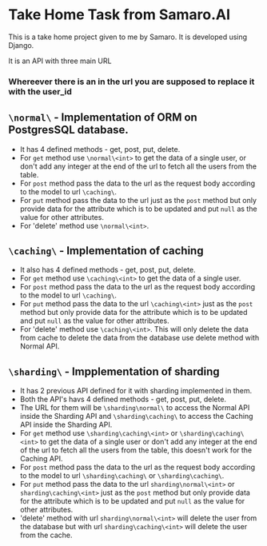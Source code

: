 # Take Home Task from Samaro.AI

This is a take home project given to me by Samaro. It is developed using Django.

It is an API with three main URL

### Whereever there is an <int> in the url you are supposed to replace it with the user_id

## `\normal\` - Implementation of ORM on PostgresSQL database. 
- It has 4 defined methods - get, post, put, delete.
- For `get` method use `\normal\<int>` to get the data of a single user, or don't add any integer at the end of the url to fetch all the users from the table.
- For `post` method pass the data to the url as the request body according to the model to url `\caching\`.
- For `put` method pass the data to the url just as the `post` method but only provide data for the attribute which is to be updated and put `null` as the value for other attributes.
- For 'delete' method use `\normal\<int>`.

## `\caching\` - Implementation of caching
- It also has 4 defined methods - get, post, put, delete.
- For `get` method use `\caching\<int>` to get the data of a single user.
- For `post` method pass the data to the url as the request body according to the model to url `\caching\`.
- For `put` method pass the data to the url `\caching\<int>` just as the `post` method but only provide data for the attribute which is to be updated and put `null` as the value for other attributes.
- For 'delete' method use `\caching\<int>`. This will only delete the data from cache to delete the data from the database use delete method with Normal API.

## `\sharding\` - Impplementation of sharding
- It has 2 previous API defined for it with sharding implemented in them.
- Both the API's havs 4 defined methods - get, post, put, delete.
- The URL for them will be `\sharding\normal\` to access the Normal API inside the Sharding API and `\sharding\caching\` to access the Caching API inside the Sharding API.
- For `get` method use `\sharding\caching\<int>` or `\sharding\caching\<int>` to get the data of a single user or don't add any integer at the end of the url to fetch all the users from the table, this doesn't work for the Caching API.
- For `post` method pass the data to the url as the request body according to the model to url `\sharding\caching\` or `\sharding\caching\`.
- For `put` method pass the data to the url `sharding\normal\<int>` or `sharding\caching\<int>` just as the `post` method but only provide data for the attribute which is to be updated and put `null` as the value for other attributes.
- 'delete' method with url `sharding\normal\<int>` will delete the user from the database but with url `sharding\caching\<int>` will delete the user from the cache.

